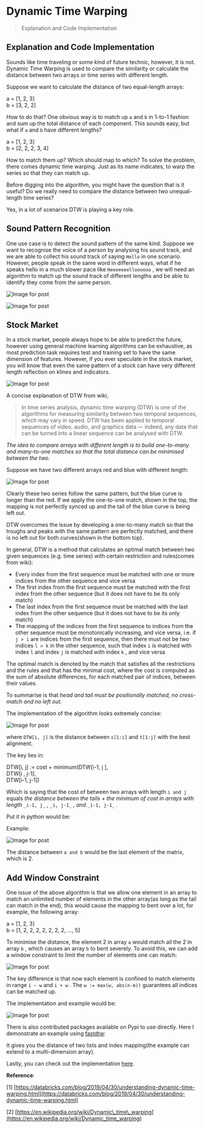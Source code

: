 # Dynamic Time Warping

> Explanation and Code Implementation

Explanation and Code Implementation
-----------------------------------

Sounds like time traveling or some kind of future technic, however, it is not. Dynamic Time Warping is used to compare the similarity or calculate the distance between two arrays or time series with different length.

Suppose we want to calculate the distance of two equal-length arrays:

a = \[1, 2, 3\]  
b = \[3, 2, 2\]

How to do that? One obvious way is to match up `a` and `b` in 1-to-1 fashion and sum up the total distance of each component. This sounds easy, but what if `a` and `b` have different lengths?

a = \[1, 2, 3\]  
b = \[2, 2, 2, 3, 4\]

How to match them up? Which should map to which? To solve the problem, there comes dynamic time warping. Just as its name indicates, to warp the series so that they can match up.

Before digging into the algorithm, you might have the question that is it useful? Do we really need to compare the distance between two unequal-length time series?

Yes, in a lot of scenarios DTW is playing a key role.

Sound Pattern Recognition
-------------------------

One use case is to detect the sound pattern of the same kind. Suppose we want to recognise the voice of a person by analysing his sound track, and we are able to collect his sound track of saying `Hello` in one scenario. However, people speak in the same word in different ways, what if he speaks hello in a much slower pace like `Heeeeeeelloooooo` , we will need an algorithm to match up the sound track of different lengths and be able to identify they come from the same person.

![Image for post](https://miro.medium.com/max/60/1*gi1TtOqFCsb2M_U7iAUAag.png?q=20)

![Image for post](https://miro.medium.com/max/2352/1*gi1TtOqFCsb2M_U7iAUAag.png)

Stock Market
------------

In a stock market, people always hope to be able to predict the future, however using general machine learning algorithms can be exhaustive, as most prediction task requires test and training set to have the same dimension of features. However, if you ever speculate in the stock market, you will know that even the same pattern of a stock can have very different length reflection on klines and indicators.

![Image for post](https://miro.medium.com/max/3832/1*4QUO4Tqm_z-8ydMBGgqmPg.png)

A concise explanation of DTW from wiki,

> In time series analysis, dynamic time warping (DTW) is one of the algorithms for measuring similarity between two temporal sequences, which may vary in speed. DTW has been applied to temporal sequences of video, audio, and graphics data — indeed, any data that can be turned into a linear sequence can be analysed with DTW.

_The idea to compare arrays with different length is to build one-to-many and many-to-one matches so that the total distance can be minimised between the two._

Suppose we have two different arrays red and blue with different length:

![Image for post](https://miro.medium.com/max/1360/1*uFicSZjqkNBfsyrsJw7J9g.jpeg)

Clearly these two series follow the same pattern, but the blue curve is longer than the red. If we apply the one-to-one match, shown in the top, the mapping is not perfectly synced up and the tail of the blue curve is being left out.

DTW overcomes the issue by developing a one-to-many match so that the troughs and peaks with the same pattern are perfectly matched, and there is no left out for both curves(shown in the bottom top).

In general, DTW is a method that calculates an optimal match between two given sequences (e.g. time series) with certain restriction and rules(comes from wiki):

*   Every index from the first sequence must be matched with one or more indices from the other sequence and vice versa
*   The first index from the first sequence must be matched with the first index from the other sequence (but it does not have to be its only match)
*   The last index from the first sequence must be matched with the last index from the other sequence (but it does not have to be its only match)
*   The mapping of the indices from the first sequence to indices from the other sequence must be monotonically increasing, and vice versa, i.e. if `j > i` are indices from the first sequence, then there must not be two indices `l > k` in the other sequence, such that index `i` is matched with index `l` and index `j` is matched with index `k` , and vice versa

The optimal match is denoted by the match that satisfies all the restrictions and the rules and that has the minimal cost, where the cost is computed as the sum of absolute differences, for each matched pair of indices, between their values.

To summarise is that _head and tail must be positionally matched, no cross-match and no left out._

The implementation of the algorithm looks extremely concise:

![Image for post](https://miro.medium.com/max/2704/1*fGr2Mj7fEB7tEyqAzcp2LA.png)

where `DTW[i, j]` is the distance between `s[1:i]` and `t[1:j]` with the best alignment.

The key lies in:

DTW\[i, j\] := cost + minimum(DTW\[i-1, j  \],  
                            DTW\[i  , j-1\],  
                            DTW\[i-1, j-1\])

Which is saying that the cost of between two arrays with length `i and j` equals _the distance between the tails + the minimum of cost in arrays with length_ `_i-1, j_` _,_ `_i, j-1_` _, and_ `_i-1, j-1_` _._

Put it in python would be:

Example:

![Image for post](https://miro.medium.com/max/1964/1*eogOkXkOUzi6Cq7U9BgiLg.png)

The distance between `a and b` would be the last element of the matrix, which is 2.

Add Window Constraint
---------------------

One issue of the above algorithm is that we allow one element in an array to match an unlimited number of elements in the other array(as long as the tail can match in the end), this would cause the mapping to bent over a lot, for example, the following array:

a = \[1, 2, 3\]  
b = \[1, 2, 2, 2, 2, 2, 2, 2, ..., 5\]

To minimise the distance, the element 2 in array `a` would match all the 2 in array `b` , which causes an array `b` to bent severely. To avoid this, we can add a window constraint to limit the number of elements one can match:

![Image for post](https://miro.medium.com/max/2680/1*0_xypte7FHDWJuuBexEvHg.png)

The key difference is that now each element is confined to match elements in range `i — w` and `i + w` . The `w := max(w, abs(n-m))` guarantees all indices can be matched up.

The implementation and example would be:

![Image for post](https://miro.medium.com/max/2236/1*2K6C-3QrRmbbhpe-jt9UQA.png)

There is also contributed packages available on Pypi to use directly. Here I demonstrate an example using [fastdtw](https://pypi.org/project/fastdtw/):

It gives you the distance of two lists and index mapping(the example can extend to a multi-dimension array).

Lastly, you can check out the implementation [here](https://github.com/MJeremy2017/Machine-Learning-Models/tree/master/Dynamic-Time-Warping).

**Reference**:

\[1\] [https://databricks.com/blog/2019/04/30/understanding-dynamic-time-warping.html](https://databricks.com/blog/2019/04/30/understanding-dynamic-time-warping.html)

\[2\] [https://en.wikipedia.org/wiki/Dynamic\_time\_warping](https://en.wikipedia.org/wiki/Dynamic_time_warping)


